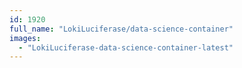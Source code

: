 ```yaml
---
id: 1920
full_name: "LokiLuciferase/data-science-container"
images: 
  - "LokiLuciferase-data-science-container-latest"
---
```

